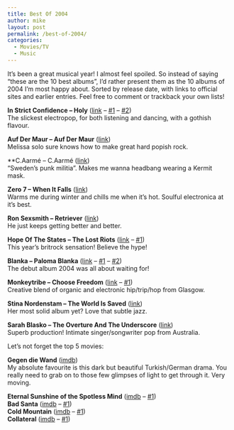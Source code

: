```yaml
---
title: Best Of 2004
author: mike
layout: post
permalink: /best-of-2004/
categories:
  - Movies/TV
  - Music
---
```

It&#8217;s been a great musical year! I almost feel spoiled. So instead of saying &#8220;these are the 10 best albums&#8221;, I&#8217;d rather present them as the 10 albums of 2004 I&#8217;m most happy about. Sorted by release date, with links to official sites and earlier entries. Feel free to comment or trackback your own lists!  

**In Strict Confidence &#8211; Holy** ([link][1] &#8211; [#1][2] &#8211; [#2][3])  
The slickest electropop, for both listening and dancing, with a gothish flavour.

**Auf Der Maur &#8211; Auf Der Maur** ([link][4])  
Melissa solo sure knows how to make great hard popish rock.

**C.Aarmé &#8211; C.Aarmé ([link][5])  
&#8220;Sweden&#8217;s punk militia&#8221;. Makes me wanna headbang wearing a Kermit mask.

**Zero 7 &#8211; When It Falls** ([link][6])  
Warms me during winter and chills me when it&#8217;s hot. Soulful electronica at it&#8217;s best.

**Ron Sexsmith &#8211; Retriever** ([link][7])  
He just keeps getting better and better.

**Hope Of The States &#8211; The Lost Riots** ([link][8] &#8211; [#1][9])  
This year&#8217;s britrock sensation! Believe the hype!

**Blanka &#8211; Paloma Blanka** ([link][10] &#8211; [#1][11] &#8211; [#2][12])  
The debut album 2004 was all about waiting for!

**Monkeytribe &#8211; Choose Freedom** ([link][13] &#8211; [#1][14])  
Creative blend of organic and electronic hip/trip/hop from Glasgow.

**Stina Nordenstam &#8211; The World Is Saved** ([link][15])  
Her most solid album yet? Love that subtle jazz.

**Sarah Blasko &#8211; The Overture And The Underscore** ([link][16])  
Superb production! Intimate singer/songwriter pop from Australia.

Let&#8217;s not forget the top 5 movies:

**Gegen die Wand** ([imdb][17])  
My absolute favourite is this dark but beautiful Turkish/German drama. You really need to grab on to those few glimpses of light to get through it. Very moving.

**Eternal Sunshine of the Spotless Mind** ([imdb][18] &#8211; [#1][19])  
**Bad Santa** ([imdb][20] &#8211; [#1][21])  
**Cold Mountain** ([imdb][22] &#8211; [#1][23])  
**Collateral** ([imdb][24] &#8211; [#1][25])

 [1]: http://www.instrictconfidence.de
 [2]: http://www.redvolume.com/archives/2004/07/17/hecq-gets-holy-confidence/
 [3]: http://www.redvolume.com/archives/2004/11/22/seven-lives-six-corners/
 [4]: http://www.aufdermaur.com
 [5]: http://c.aarme.lofi.org/
 [6]: http://www.zero7.co.uk/
 [7]: http://www.ronsexsmith.com
 [8]: http://www.hopeofthestates.com/
 [9]: http://www.redvolume.com/archives/2004/06/06/believe-the-hype/
 [10]: http://www.diapazam.se/blanka
 [11]: http://www.redvolume.com/archives/2004/08/01/only-25-days-left/
 [12]: http://www.redvolume.com/archives/2004/08/07/paloma-blanka/
 [13]: http://www.monkeytribe.net/
 [14]: http://www.redvolume.com/archives/2004/09/30/mc-soom-t/
 [15]: http://www.stinanordenstam.com/
 [16]: http://www.sarahblasko.com
 [17]: http://www.imdb.com/title/tt0347048/
 [18]: http://www.imdb.com/title/tt0338013/
 [19]: http://www.redvolume.com/archives/2004/08/31/spotless-movie/
 [20]: http://www.imdb.com/title/tt0307987/
 [21]: http://www.redvolume.com/archives/2004/12/10/bad-santa/
 [22]: http://www.imdb.com/title/tt0159365/
 [23]: http://www.redvolume.com/archives/2004/06/08/cold-mountain/
 [24]: http://www.imdb.com/title/tt0369339/
 [25]: http://www.redvolume.com/archives/2004/11/02/video-andreas-tilliander/
